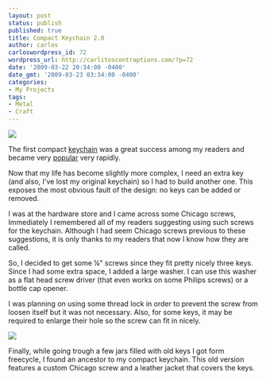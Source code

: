 ```yaml
---
layout: post
status: publish
published: true
title: Compact Keychain 2.0
author: carlos
carloswordpress_id: 72
wordpress_url: http://carlitoscontraptions.com/?p=72
date: '2009-03-22 20:34:00 -0400'
date_gmt: '2009-03-23 03:34:00 -0400'
categories:
- My Projects
tags:
- Metal
- Craft
---
```

[![](http://4.bp.blogspot.com/_940DBYqYeYo/SccBA1ivv4I/AAAAAAAABeU/Osu3OdExQLE/s320/IMG_1715.JPG)](http://4.bp.blogspot.com/_940DBYqYeYo/SccBA1ivv4I/AAAAAAAABeU/Osu3OdExQLE/s1600-h/IMG_1715.JPG)

The first compact [keychain](http://carlitoscontraptions.com/2007/03/compact-keychain/ "Compact Keychain") was a great success among my readers and became very [popular](http://carlitoscontraptions.com/2008/08/im-popular-science/ "Popular Science") very rapidly.

Now that my life has become slightly more complex, I need an extra key (and also, I've lost my original keychain) so I had to build another one. This exposes the most obvious fault of the design: no keys can be added or removed.

I was at the hardware store and I came across some Chicago screws, Immediately I remembered all of my readers suggesting using such screws for the keychain. Although I had seem Chicago screws previous to these suggestions, it is only thanks to my readers that now I know how they are called.

So, I decided to get some ¼" screws since they fit pretty nicely three keys. Since I had some extra space, I added a large washer. I can use this washer as a flat head screw driver (that even works on some Philips screws) or a bottle cap opener.

I was planning on using some thread lock in order to prevent the screw from loosen itself but it was not necessary. Also, for some keys, it may be required to enlarge their hole so the screw can fit in nicely.

[![](http://1.bp.blogspot.com/_940DBYqYeYo/SccBDGVbjlI/AAAAAAAABec/wYowuzvAFjI/s320/IMG_1716.JPG)](http://1.bp.blogspot.com/_940DBYqYeYo/SccBDGVbjlI/AAAAAAAABec/wYowuzvAFjI/s1600-h/IMG_1716.JPG)

Finally, while going trough a few jars filled with old keys I got form freecycle, I found an ancestor to my compact keychain. This old version features a custom Chicago screw and a leather jacket that covers the keys.